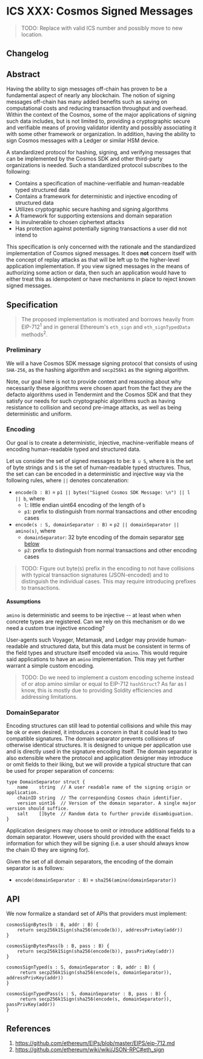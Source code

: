 # ICS XXX: Cosmos Signed Messages

>TODO: Replace with valid ICS number and possibly move to new location.

## Changelog

## Abstract

Having the ability to sign messages off-chain has proven to be a fundamental aspect
of nearly any blockchain. The notion of signing messages off-chain has many 
added benefits such as saving on computational costs and reducing transaction
throughput and overhead. Within the context of the Cosmos, some of the major
applications of signing such data includes, but is not limited to, providing a
cryptographic secure and verifiable means of proving validator identity and
possibly associating it with some other framework or organization. In addition,
having the ability to sign Cosmos messages with a Ledger or similar HSM device.

A standardized protocol for hashing, signing, and verifying messages that can be
implemented by the Cosmos SDK and other third-party organizations is needed. Such a
standardized protocol subscribes to the following:

* Contains a specification of machine-verifiable and human-readable typed structured data
* Contains a framework for deterministic and injective encoding of structured data
* Utilizes cryptographic secure hashing and signing algorithms
* A framework for supporting extensions and domain separation
* Is invulnerable to chosen ciphertext attacks
* Has protection against potentially signing transactions a user did not intend to

This specification is only concerned with the rationale and the standardized
implementation of Cosmos signed messages. It does **not** concern itself with the
concept of replay attacks as that will be left up to the higher-level application
implementation. If you view signed messages in the means of authorizing some
action or data, then such an application would have to either treat this as 
idempotent or have mechanisms in place to reject known signed messages.

## Specification

> The proposed implementation is motivated and borrows heavily from EIP-712<sup>1</sup>
and in general Ethereum's `eth_sign` and `eth_signTypedData` methods<sup>2</sup>.

### Preliminary

We will a have Cosmos SDK message signing protocol that consists of using `SHA-256`,
as the hashing algorithm and `secp256k1` as the signing algorithm.

Note, our goal here is not to provide context and reasoning about why necessarily
these algorithms were chosen apart from the fact they are the defacto algorithms
used in Tendermint and the Cosmos SDK and that they satisfy our needs for such
cryptographic algorithms such as having resistance to collision and second
pre-image attacks, as well as being deterministic and uniform.

### Encoding

Our goal is to create a deterministic, injective, machine-verifiable means of
encoding human-readable typed and structured data.

Let us consider the set of signed messages to be: `B ∪ S`, where `B` is the set
of byte strings and `S` is the set of human-readable typed structures. Thus, the
set can can be encoded in a deterministic and injective way via the following
rules, where `||` denotes concatenation:

* `encode(b : B)` = `p1 || bytes("Signed Cosmos SDK Message: \n") || l || b`, where
  * `l`: little endian uint64 encoding of the length of `b`
  * `p1`: prefix to distinguish from normal transactions and other encoding cases
* `encode(s : S, domainSeparator : B)` = `p2 || domainSeparator || amino(s)`, where
  * `domainSeparator`: 32 byte encoding of the domain separator [see below](###DomainSeparator)
  * `p2`: prefix to distinguish from normal transactions and other encoding cases

> TODO: Figure out byte(s) prefix in the encoding to not have collisions with
typical transaction signatures (JSON-encoded) and to distinguish the individual
cases. This may require introducing prefixes to transactions.

#### Assumptions

`amino` is deterministic and seems to be injective -- at least when when
concrete types are registered. Can we rely on this mechanism or do we need a
custom true injective encoding?

User-agents such Voyager, Metamask, and Ledger may provide human-readable and
structured data, but this data must be consistent in terms of the field types
and structure itself encoded via `amino`. This would require said applications
to have an `amino` implementation. This may yet further warrant a simple custom
encoding.

> TODO: Do we need to implement a custom encoding scheme instead of or atop 
amino similar or equal to EIP-712 `hashStruct`? As far as I know, this is mostly
due to providing Soldity efficiencies and addressing limitations.

### DomainSeparator

Encoding structures can still lead to potential collisions and while this may be
ok or even desired, it introduces a concern in that it could lead to two compatible
signatures. The domain separator prevents collisions of otherwise identical
structures. It is designed to unique per application use and is directly used in
the signature encoding itself. The domain separator is also extensible where the
protocol and application designer may introduce or omit fields to their liking,
but we will provide a typical structure that can be used for proper separation
of concerns:

```golang
type DomainSeparator struct {
    name    string  // A user readable name of the signing origin or application.
    chainID string  // The corresponding Cosmos chain identifier.
    version uint16  // Version of the domain separator. A single major version should suffice.
    salt    []byte  // Random data to further provide disambiguation.
}
```

Application designers may choose to omit or introduce additional fields to a
domain separator. However, users should provided with the exact information for
which they will be signing (i.e. a user should always know the chain ID they are
signing for).

Given the set of all domain separators, the encoding of the domain separator
is as follows:

* `encode(domainSeparator : B)` = `sha256(amino(domainSeparator))`

## API

We now formalize a standard set of APIs that providers must implement:

```
cosmosSignBytes(b : B, addr : B) {
    return secp256k1Sign(sha256(encode(b)), addressPrivKey(addr))
}
```

```
cosmosSignBytesPass(b : B, pass : B) {
    return secp256k1Sign(sha256(encode(b)), passPrivKey(addr))
}
```

```
cosmosSignTyped(s : S, domainSeparator : B, addr : B) {
     return secp256k1Sign(sha256(encode(s, domainSeparator)), addressPrivKey(addr))
}
```

```
cosmosSignTypedPass(s : S, domainSeparator : B, pass : B) {
     return secp256k1Sign(sha256(encode(s, domainSeparator)), passPrivKey(addr))
}
```

## References

1. https://github.com/ethereum/EIPs/blob/master/EIPS/eip-712.md
2. https://github.com/ethereum/wiki/wiki/JSON-RPC#eth_sign
